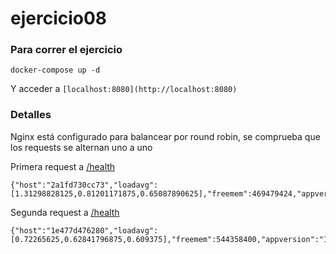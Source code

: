 # ejercicio08

### Para correr el ejercicio

`docker-compose up -d`

Y acceder a `[localhost:8080](http://localhost:8080)`

### Detalles

Nginx está configurado para balancear por round robin, se comprueba que los requests se alternan uno a uno

Primera request a [/health](http://localhost:8080/health)

```
{"host":"2a1fd730cc73","loadavg":[1.31298828125,0.81201171875,0.65087890625],"freemem":469479424,"appversion":"1.0.0"}
```

Segunda request a [/health](http://localhost:8080/health)

```
{"host":"1e477d476280","loadavg":[0.72265625,0.62841796875,0.609375],"freemem":544358400,"appversion":"1.0.0"}
```

